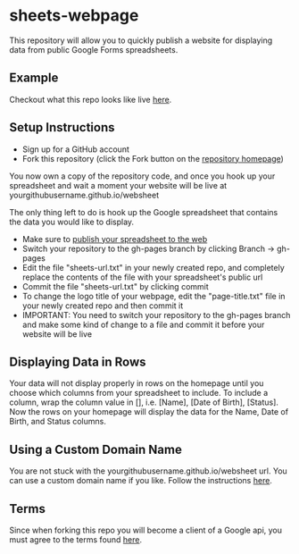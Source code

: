 # sheets-webpage

This repository will allow you to quickly publish a website for displaying data from public Google Forms spreadsheets.

## Example
Checkout what this repo looks like live [here](http://lastmjs.github.io/websheet).

## Setup Instructions
* Sign up for a GitHub account
* Fork this repository (click the Fork button on the [repository homepage](https://github.com/lastmjs/websheet))

You now own a copy of the repository code, and once you hook up your spreadsheet and wait a moment your website will be live at yourgithubusername.github.io/websheet

The only thing left to do is hook up the Google spreadsheet that contains the data you would like to display.
* Make sure to [publish your spreadsheet to the web](https://support.google.com/docs/answer/37579?hl=en)
* Switch your repository to the gh-pages branch by clicking Branch -> gh-pages
* Edit the file "sheets-url.txt" in your newly created repo, and completely replace the contents of the file with your spreadsheet's public url
* Commit the file "sheets-url.txt" by clicking commit
* To change the logo title of your webpage, edit the "page-title.txt" file in your newly created repo and then commit it
* IMPORTANT: You need to switch your repository to the gh-pages branch and make some kind of change to a file and commit it before your website will be live

## Displaying Data in Rows

Your data will not display properly in rows on the homepage until you choose which columns from your spreadsheet to include. To include a column, wrap the column value in [], i.e. [Name], [Date of Birth], [Status]. Now the rows on your homepage will display the data for the Name, Date of Birth, and Status columns.

## Using a Custom Domain Name
You are not stuck with the yourgithubusername.github.io/websheet url. You can use a custom domain name if you like. Follow the instructions [here](https://help.github.com/articles/setting-up-a-custom-domain-with-github-pages/).

## Terms
Since when forking this repo you will become a client of a Google api, you must agree to the terms found [here](https://github.com/lastmjs/websheet/blob/master/TERMS).
